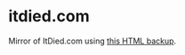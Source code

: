 # itdied.com
Mirror of ItDied.com using [this HTML backup](https://web.archive.org/web/20110518204502/http://archiveteam.org/archives/itdied/).
